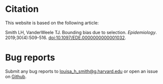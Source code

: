 # Citation

This website is based on the following article:

Smith LH, VanderWeele TJ. Bounding bias due to selection. *Epidemiology*. 2019;30(4):509-516. [doi:10.1097/EDE.0000000000001032](https://journals.lww.com/epidem/fulltext/2019/07000/Bounding_Bias_Due_to_Selection.7.aspx).

# Bug reports

Submit any bug reports to louisa_h_smith@g.harvard.edu or open an issue on [Github](https://github.com/louisahsmith/selection/issues).
